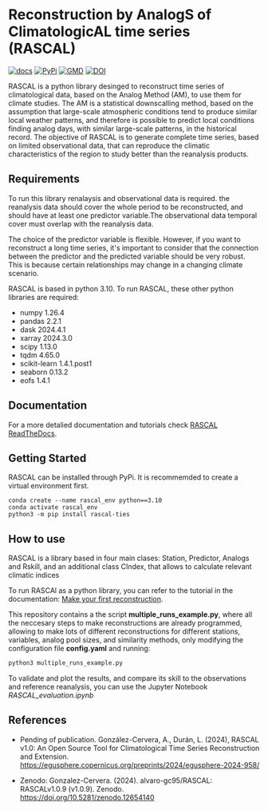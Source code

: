# Reconstruction by AnalogS of ClimatologicAL time series (RASCAL)

[![docs](https://readthedocs.org/projects/rascalv100/badge/)](https://rascalv100.readthedocs.io)
[![PyPi](https://img.shields.io/badge/PyPi-install-blue)](https://pypi.org/project/rascal-ties/)
[![GMD](https://img.shields.io/badge/GMD-preprint-orange)](https://egusphere.copernicus.org/preprints/2024/egusphere-2024-958/)
[![DOI](https://zenodo.org/badge/DOI/10.5281/zenodo.12654140.svg)](https://doi.org/10.5281/zenodo.12654140)


RASCAL is a python library desinged to reconstruct time series of climatological data, based on the Analog Method (AM), to use them for climate studies. The AM is a statistical downscalling method, based on the assumption that large-scale atmospheric conditions tend to produce similar local weather patterns, and therefore is possible to predict local conditions finding analog days, with similar large-scale patterns, in the historical record. 
The objective of RASCAL is to generate complete time series, based on limited observational data, that can reproduce the climatic characteristics of the region to study better than the reanalysis products.

## Requirements
To run this library renalaysis and observational data is required. the reanalysis data should cover the whole period to be reconstructed, and should have at least one predictor variable.The observational data temporal cover must overlap with the reanalysis data.

The choice of the predictor variable is flexible. However, if you want to reconstruct a long time series, it's important to consider that the connection between the predictor and the predicted variable should be very robust. This is because certain relationships may change in a changing climate scenario.

RASCAL is based in python 3.10. To run RASCAL, these other python libraries are required:

- numpy 1.26.4
- pandas 2.2.1
- dask 2024.4.1
- xarray 2024.3.0
- scipy 1.13.0
- tqdm 4.65.0
- scikit-learn 1.4.1.post1
- seaborn 0.13.2
- eofs 1.4.1

## Documentation

For a more detalied documentation and tutorials check [RASCAL ReadTheDocs](https://rascalv100.readthedocs.io). 

## Getting Started

RASCAL can be installed through PyPi. It is recommemded to create a virtual environment first.

```
conda create --name rascal_env python==3.10
conda activate rascal_env
python3 -m pip install rascal-ties
```

## How to use

RASCAL is a library based in four main clases: Station, Predictor, Analogs and Rskill, and an additional class CIndex, that allows to calculate relevant climatic indices

To run RASCAl as a python library, you can refer to the tutorial in the documentation: [Make your first reconstruction](https://rascalv100.readthedocs.io/en/latest/begginer.html).

This repository contains a the script **multiple_runs_example.py**, where all the neccesary steps to make reconstructions are already programmed, allowing to make lots of different reconstructions for different stations, variables, analog pool sizes, and similarity methods, only modifying the configuration file **config.yaml** and running:

```python
python3 multiple_runs_example.py
```

To validate and plot the results, and compare its skill to the observations and reference reanalysis, you can use the Jupyter Notebook *RASCAL_evaluation.ipynb*

## References
- Pending of publication. González-Cervera, A., Durán, L. (2024), RASCAL v1.0: An Open Source Tool for Climatological Time Series Reconstruction and Extension. https://egusphere.copernicus.org/preprints/2024/egusphere-2024-958/

- Zenodo: Gonzalez-Cervera. (2024). alvaro-gc95/RASCAL: RASCALv1.0.9 (v1.0.9). Zenodo. https://doi.org/10.5281/zenodo.12654140


